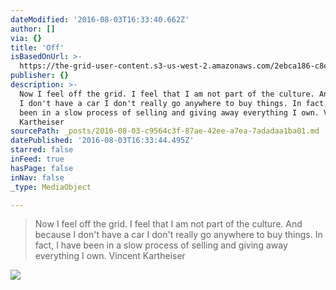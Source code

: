 ```yaml
---
dateModified: '2016-08-03T16:33:40.662Z'
author: []
via: {}
title: 'Off'
isBasedOnUrl: >-
  https://the-grid-user-content.s3-us-west-2.amazonaws.com/2ebca186-c8e1-4a62-83ea-a8a8825d8075.jpg
publisher: {}
description: >-
  Now I feel off the grid. I feel that I am not part of the culture. And because
  I don't have a car I don't really go anywhere to buy things. In fact, I have
  been in a slow process of selling and giving away everything I own. Vincent
  Kartheiser
sourcePath: _posts/2016-08-03-c9564c3f-87ae-42ee-a7ea-7adadaa1ba01.md
datePublished: '2016-08-03T16:33:44.495Z'
starred: false
inFeed: true
hasPage: false
inNav: false
_type: MediaObject

---
```

> Now I feel off the grid. I feel that I am not part of the culture. And because I don't have a car I don't really go anywhere to buy things. In fact, I have been in a slow process of selling and giving away everything I own. Vincent Kartheiser

![](https://the-grid-user-content.s3-us-west-2.amazonaws.com/2ebca186-c8e1-4a62-83ea-a8a8825d8075.jpg)
